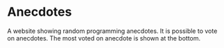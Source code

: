 # Anecdotes

A website showing random programming anecdotes. It is possible to vote on anecdotes. The most voted on anecdote is shown at the bottom.